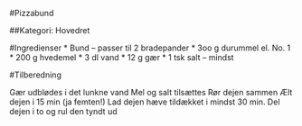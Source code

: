 #Pizzabund

##Kategori: Hovedret
 
#Ingredienser
    * Bund – passer til 2 bradepander
    * 3oo g durummel el. No. 1
    * 200 g hvedemel
    * 3 dl vand
    * 12 g gær
    * 1 tsk salt – mindst

#Tilberedning

Gær udblødes i det lunkne vand
Mel og salt tilsættes
Rør dejen sammen
Ælt dejen i 15 min (ja femten!)
Lad dejen hæve tildækket i mindst 30 min.
Del dejen i to og rul den tyndt ud
